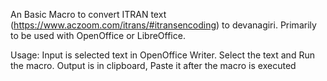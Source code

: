 An Basic Macro to convert ITRAN text (https://www.aczoom.com/itrans/#itransencoding) to devanagiri.
Primarily to be used with OpenOffice or LibreOffice.

Usage:
Input is selected text in OpenOffice Writer.
Select the text and Run the macro.
Output is in clipboard, Paste it after the macro is executed
